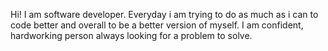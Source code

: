 Hi! I am software developer.
Everyday i am trying to do as much as i can to code better and overall to be a better version of myself.
I am confident, hardworking person always looking for a problem to solve.
